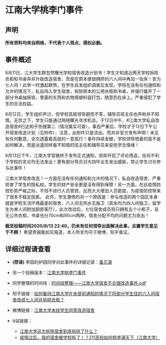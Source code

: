 # 江南大学桃李门事件

## 声明
**所有资料均来自网络，不代表个人观点，侵权必删。**

## 事件概述
8月11日，江大学生群忽然曝光学校宿舍改造计划书！学生才知道近两天学校拆除衣柜和书桌并非升级改造宿舍，而是在原本便很拥挤的六人间中再加一张床！变为七人间！此举一时激起群愤，在学生自发组织调查后发现，学校在没有任何通知和允许的情况下，私自闯入学生宿舍，拆除原本的公用衣柜和书桌，并强行撬开了一部分书桌抽屉锁，里面的东西和衣物用塑料袋打包，随意扔在床上。严重侵犯了学生的合法权益。

8月12日，学生组织声讨，但学校高层领导避而不答，辅导员班主任也声称并不知情。无奈之下，学生只能通过网络曝光寻求机会。于12日中午，#江南大学私自改造宿舍#已达知乎热搜第二（情况属实可查），事态严重后，学校才于12日下午公开宿舍改造计划（见附件），注意，此附件只是流出，而并非官方发布声明！未见有任何歉意，全文透露着高层的一意孤行！事件持续发酵，学校领导想着的竟不是如何解决，而是派遣同样毫不知情的班主任和辅导员来安抚学生情绪！

8月13日下午，江南大学官微终于发布正式通知，但却开启了评论筛选，任何不利于学校的言论均无法发出！更有部分导员对大四毕业生发出威胁，禁止学生讨论参与此事件！

江南大学宿舍改造！一方面在没有任何通知和允许的情况下，私自改造宿舍，严重损害了学生的隐私权。学生的财产安全更是没有得到保障！另一方面，在此疫情防控形势严峻之际，不但不进行人员管控，反而大大增加人员密度，为疫情防控带来了很多不稳定因素。
此外，学生激愤的另一个原因是：参与改造的两个园区本身就是学校生活环境最差的宿舍，六人间无热水无独卫（其余均为四人间独卫，留学生为单人间附加厨房客厅），此次改动后，七位宿舍成员将只拥有五个小柜子，且无公共衣柜，书桌也分70cm和90cm两种，宿舍分配不均的问题尤为突出！

**截至投稿时间2020/8/13 22:40，仍未有任何领导出面解决此事，且置学生意见于不顾！** 希望贵报能如实报道，本人所言均可于微博，知乎查证。


## 详细过程请查看
- **(荐读)** 李园的护园同学对此事件的详细记录：[备忘录](http://url.cn/mQkBdW4J)
- 另一个投稿版本：[江南大学桃李门事件](https://s1.ax1x.com/2020/08/13/d9uOrn.jpg)
- 同学整理的时间线：[时间线整理——江南大学宿舍不合理改造事件.pdf](https://github.com/jnu-archives/dormitory/blob/master/%E6%97%B6%E9%97%B4%E7%BA%BF%E6%95%B4%E7%90%86%E2%80%94%E2%80%94%E6%B1%9F%E5%8D%97%E5%A4%A7%E5%AD%A6%E5%AE%BF%E8%88%8D%E4%B8%8D%E5%90%88%E7%90%86%E6%94%B9%E9%80%A0%E4%BA%8B%E4%BB%B6%EF%BC%88%E6%9C%AA%E5%AE%8C%E5%BE%85%E7%BB%AD%EF%BC%89.pdf)

- 知乎链接：[如何看待江南大学在未提前通知的情况下将部分学生住的六人间宿舍改成七人间并拆除衣柜？](https://www.zhihu.com/question/413577697)

- 微博链接：[江南大学未经学生同意改造宿舍](https://s.weibo.com/weibo?q=%23%E6%B1%9F%E5%8D%97%E5%A4%A7%E5%AD%A6%E6%9C%AA%E7%BB%8F%E5%AD%A6%E7%94%9F%E5%90%8C%E6%84%8F%E6%94%B9%E9%80%A0%E5%AE%BF%E8%88%8D%23&from=default)

- b站链接：
  - [江南大学这次拆除宿舍到底拆除了什么？](https://www.bilibili.com/video/BV1854y1i7nA)
  - [疫情过后，我的宿舍被学校拆了！？211高校如何桃李满天下（江南大学）](https://www.bilibili.com/video/BV1at4y1D7RV)
